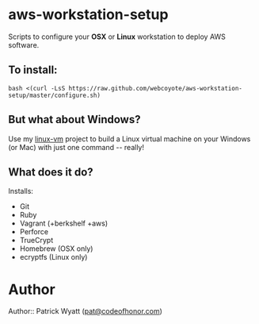 # aws-workstation-setup

Scripts to configure your **OSX** or **Linux** workstation to deploy AWS software.


## To install:

    bash <(curl -LsS https://raw.github.com/webcoyote/aws-workstation-setup/master/configure.sh)


## But what about Windows?

Use my [linux-vm](https://github.com/webcoyote/linux-vm) project to build a Linux virtual machine on your Windows (or Mac) with just one command -- really!


## What does it do?

Installs:

* Git
* Ruby
* Vagrant (+berkshelf +aws)
* Perforce
* TrueCrypt
* Homebrew (OSX only)
* ecryptfs (Linux only)


# Author

Author:: Patrick Wyatt (pat@codeofhonor.com)
